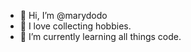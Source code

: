 - 👋 Hi, I’m @marydodo
- 👀 I love collecting hobbies.
- 🌱 I’m currently learning all things code.

<!---
marydodo/marydodo is a ✨ special ✨ repository because its `README.md` (this file) appears on your GitHub profile.
You can click the Preview link to take a look at your changes.
--->
